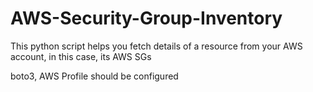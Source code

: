 # AWS-Security-Group-Inventory
This python script helps you fetch details of a resource from your AWS account, in this case, its AWS SGs

boto3, AWS Profile should be configured
